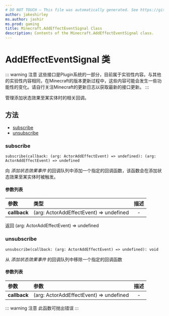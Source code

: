 ```yaml
---
# DO NOT TOUCH — This file was automatically generated. See https://github.com/Mojang/MinecraftScriptingApiDocsGenerator to modify descriptions, examples, etc.
author: jakeshirley
ms.author: jashir
ms.prod: gaming
title: Minecraft.AddEffectEventSignal Class
description: Contents of the Minecraft.AddEffectEventSignal class.
---
```

# AddEffectEventSignal 类
::: warning 注意
这些接口是Plugin系统的一部分，目前属于实验性内容。与其他的实验性内容相同，在Minecraft的版本更新过程中，这些内容可能会发生一些功能性的变化。请自行关注Minecraft的更新日志以获取最新的接口更新。 
:::
<!--Manages callbacks that are connected to when an effect is added to an entity.-->
管理添加状态效果至某实体时的相关回调。

## 方法
- [subscribe](#subscribe)
- [unsubscribe](#unsubscribe)
  
### **subscribe**
`
subscribe(callback: (arg: ActorAddEffectEvent) => undefined): (arg: ActorAddEffectEvent) => undefined
`

<!--Adds a callback that will be called when an effect is added to an entity.-->
向 _添加状态效果事件_ 的回调队列中添加一个指定的回调函数，该函数会在添加状态效果至某实体时被触发。
#### 参数列表
| 参数 | 类型 | 描述 |
| :--- | :--- | :---: |
| **callback** | (arg: ActorAddEffectEvent) => undefined | - |

返回 (arg: ActorAddEffectEvent) => undefined


### **unsubscribe**
`
unsubscribe(callback: (arg: ActorAddEffectEvent) => undefined): void
`

从 _添加状态效果事件_ 的回调队列中移除一个指定的回调函数
#### 参数列表
| 参数 | 参数 | 描述 |
| :--- | :--- | :---: |
| **callback** | (arg: ActorAddEffectEvent) => undefined | - |


::: warning 注意
此函数可抛出错误
:::

